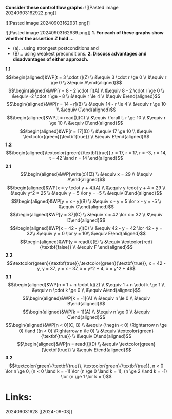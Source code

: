 **Consider these control flow graphs:**
![[Pasted image 20240903162922.png]]

![[Pasted image 20240903162931.png]]

![[Pasted image 20240903162939.png]]
**1. For each of these graphs show whether the assertion $Z$ hold $\dots$**
- (a)$\dots$ using strongest postconditions and
- (B)$\dots$ using weakest preconditions.
**2. Discuss advantages and disadvantages of either approach.**

**1.1**
$$\begin{aligned}&WP[t = 3 \cdot r](Z) \\ &\equiv 3 \cdot r \ge 0 \\ &\equiv r \ge 0 \\ &\equiv A\end{aligned}$$
$$\begin{aligned}&WP[r = 8 - 2 \cdot r](A) \\ &\equiv 8 - 2 \cdot r \ge 0 \\ &\equiv -2 \cdot r \ge - 8 \\ &\equiv r \le 4 \\ &\equiv B\end{aligned}$$
$$\begin{aligned}&WP[r = 14 - r](B) \\ &\equiv 14 - r \le 4 \\ &\equiv r \ge 10 \\ &\equiv C\end{aligned}$$
$$\begin{aligned}&WP[t = read()](C) \\ &\equiv \forall t. r \ge 10 \\ &\equiv r \ge 10 \\ &\equiv D\end{aligned}$$
$$\begin{aligned}&WP[r = 17](D) \\ &\equiv 17 \ge 10 \\ &\equiv \textcolor{green}{\textbf{true}} \\ &\equiv E\end{aligned}$$
**1.2**
$$\begin{aligned}\textcolor{green}{\textbf{true}},r = 17, r = 17, r = -3, r = 14, t = 42 \land r = 14 \end{aligned}$$
**2.1**
$$\begin{aligned}&WP[write(x)](Z) \\ &\equiv x = 29 \\ &\equiv A\end{aligned}$$
$$\begin{aligned}&WP[x = y \cdot y + 4](A) \\ &\equiv y \cdot y + 4 = 29 \\ &\equiv y^2 = 25  \\ &\equiv y = 5 \lor y = -5 \\ &\equiv B\end{aligned}$$
$$\begin{aligned}&WP[y = x - y](B) \\ &\equiv x - y = 5 \lor x - y = -5 \\ &\equiv C\end{aligned}$$
$$\begin{aligned}&WP[y = 37](C) \\ &\equiv x = 42 \lor x = 32 \\ &\equiv D\end{aligned}$$
$$\begin{aligned}&WP[x = 42 - y](D) \\ &\equiv 42 - y = 42 \lor 42 - y = 32\\ &\equiv y = 0 \lor y = 10\\ &\equiv E\end{aligned}$$
$$\begin{aligned}&WP[y = read()](E) \\ &\equiv \textcolor{red}{\textbf{false}} \\ &\equiv F \end{aligned}$$
**2.2**
$$\textcolor{green}{\textbf{true}},\textcolor{green}{\textbf{true}}, x = 42 - y, y = 37, y = x - 37, x = y^2 + 4, x = y^2 + 4$$
**3.1**
$$\begin{aligned}&WP[n = 1 + n \cdot k](Z) \\ &\equiv 1 + n \cdot k \ge 1 \\ &\equiv n \cdot k \ge 0 \\ &\equiv A\end{aligned}$$
$$\begin{aligned}&WP[k = -1](A) \\ &\equiv n \le 0 \\ &\equiv B\end{aligned}$$
$$\begin{aligned}&WP[k = 1](A) \\ &\equiv n \ge 0 \\ &\equiv C\end{aligned}$$
$$\begin{aligned}&WP[n < 0](C, B) \\ &\equiv (\neg(n < 0) \Rightarrow n \ge 0) \land ((n < 0) \Rightarrow n \le 0) \\ &\equiv \textcolor{green}{\textbf{true}} \\ &\equiv D\end{aligned}$$
$$\begin{aligned}&WP[n = read()](D) \\ &\equiv \textcolor{green}{\textbf{true}} \\ &\equiv E\end{aligned}$$
**3.2**
$$\textcolor{green}{\textbf{true}}, \textcolor{green}{\textbf{true}}, n < 0 \lor n \ge 0, (n < 0 \land k = -1) \lor (n \ge 0 \land k = 1), (n \ge 2 \land k = -1) \lor (n \ge 1 \lor k = 1)$$
# Links: 

202409031628
[[2024-09-03]]